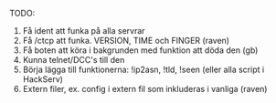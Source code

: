 TODO:

1. Få ident att funka på alla servrar
2. Få /ctcp att funka. VERSION, TIME och FINGER (raven)
3. Få boten att köra i bakgrunden med funktion att döda den (gb)
4. Kunna telnet/DCC's till den
5. Börja lägga till funktionerna: !ip2asn, !tld, !seen (eller alla script i HackServ) 
6. Extern filer, ex. config i extern fil som inkluderas i vanliga (raven)
